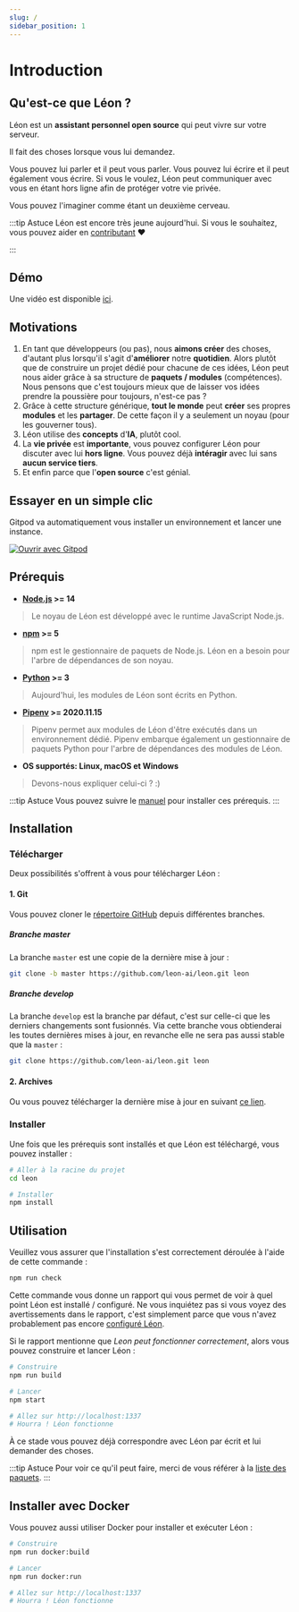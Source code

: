 ```yaml
---
slug: /
sidebar_position: 1
---
```


# Introduction

## Qu'est-ce que Léon ?

Léon est un **assistant personnel open source** qui peut vivre sur votre serveur.

Il fait des choses lorsque vous lui demandez.

Vous pouvez lui parler et il peut vous parler.
Vous pouvez lui écrire et il peut également vous écrire.
Si vous le voulez, Léon peut communiquer avec vous en étant hors ligne afin de protéger votre vie privée.

Vous pouvez l'imaginer comme étant un deuxième cerveau.

:::tip Astuce
Léon est encore très jeune aujourd'hui. Si vous le souhaitez, vous pouvez aider en [contributant](https://github.com/leon-ai/leon/blob/develop/.github/CONTRIBUTING.md) ❤️

:::

## Démo

Une vidéo est disponible [ici](https://www.youtube.com/watch?v=kXiOD6J0WIk).

## Motivations

1. En tant que développeurs (ou pas), nous **aimons créer** des choses, d'autant plus lorsqu'il s'agit d'**améliorer** notre **quotidien**. Alors plutôt que de construire un projet dédié pour chacune de ces idées, Léon peut nous aider grâce à sa structure de **paquets / modules** (compétences). Nous pensons que c'est toujours mieux que de laisser vos idées prendre la poussière pour toujours, n'est-ce pas ?
2. Grâce à cette structure générique, **tout le monde** peut **créer** ses propres **modules** et les **partager**. De cette façon il y a seulement un noyau (pour les gouverner tous).
3. Léon utilise des **concepts** d'**IA**, plutôt cool.
4. La **vie privée** est **importante**, vous pouvez configurer Léon pour discuter avec lui **hors ligne**. Vous pouvez déjà **intéragir** avec lui sans **aucun service tiers**.
5. Et enfin parce que l'**open source** c'est génial.

## Essayer en un simple clic

Gitpod va automatiquement vous installer un environnement et lancer une instance.

[![Ouvrir avec Gitpod](https://gitpod.io/button/open-in-gitpod.svg)](https://gitpod.io/#https://github.com/leon-ai/leon)

## Prérequis

- **[Node.js](https://nodejs.org/) >= 14**
> Le noyau de Léon est développé avec le runtime JavaScript Node.js.
- **[npm](https://npmjs.com/) >= 5**
> npm est le gestionnaire de paquets de Node.js. Léon en a besoin pour l'arbre de dépendances de son noyau.
- **[Python](https://www.python.org/downloads/) >= 3**
> Aujourd'hui, les modules de Léon sont écrits en Python.
- **[Pipenv](https://docs.pipenv.org) >= 2020.11.15**
> Pipenv permet aux modules de Léon d'être exécutés dans un environnement dédié. Pipenv embarque également un gestionnaire de paquets Python pour l'arbre de dépendances des modules de Léon.
- **OS supportés: Linux, macOS et Windows**
> Devons-nous expliquer celui-ci ? :)

:::tip Astuce
Vous pouvez suivre le [manuel](/fr-FR/how-to/) pour installer ces prérequis.
:::

## Installation

### Télécharger

Deux possibilités s'offrent à vous pour télécharger Léon :

#### 1. Git

Vous pouvez cloner le [répertoire GitHub](https://github.com/leon-ai/leon) depuis différentes branches.

##### Branche master

La branche `master` est une copie de la dernière mise à jour :

```bash
git clone -b master https://github.com/leon-ai/leon.git leon
```

##### Branche develop

La branche `develop` est la branche par défaut, c'est sur celle-ci que les derniers changements sont fusionnés. Via cette branche vous obtienderai les toutes dernières mises à jour, en revanche elle ne sera pas aussi stable que la `master` :

```bash
git clone https://github.com/leon-ai/leon.git leon
```

#### 2. Archives

Ou vous pouvez télécharger la dernière mise à jour en suivant [ce lien](https://github.com/leon-ai/leon/releases/latest).

### Installer

Une fois que les prérequis sont installés et que Léon est téléchargé, vous pouvez installer :

```bash
# Aller à la racine du projet
cd leon

# Installer
npm install
```

## Utilisation

Veuillez vous assurer que l'installation s'est correctement déroulée à l'aide de cette commande :

```bash
npm run check
```

Cette commande vous donne un rapport qui vous permet de voir à quel point Léon est installé / configuré. Ne vous inquiétez pas si vous voyez des avertissements dans le rapport, c'est simplement parce que vous n'avez probablement pas encore [configuré Léon](/fr-FR/configuration).

Si le rapport mentionne que *Leon peut fonctionner correctement*, alors vous pouvez construire et lancer Léon :

```bash
# Construire
npm run build

# Lancer
npm start

# Allez sur http://localhost:1337
# Hourra ! Léon fonctionne
```

À ce stade vous pouvez déjà correspondre avec Léon par écrit et lui demander des choses.

:::tip Astuce
Pour voir ce qu'il peut faire, merci de vous référer à la [liste des paquets](https://github.com/leon-ai/leon/tree/develop/packages).
:::

## Installer avec Docker

Vous pouvez aussi utiliser Docker pour installer et exécuter Léon :

```bash
# Construire
npm run docker:build

# Lancer
npm run docker:run

# Allez sur http://localhost:1337
# Hourra ! Léon fonctionne
```
